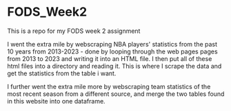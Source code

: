 # FODS_Week2

This is a repo for my FODS week 2 assignment <br> 

I went the extra mile by webscraping NBA players' statistics from the past 10 years from 2013-2023 - done by looping through the web pages pages from 2013 to 2023 and writing it into an HTML file. I then put all of these html files into a directory and reading it. This is where I scrape the data and get the statistics from the table i want. <bt> <br>

I further went the extra mile more by webscraping team statistics of the most recent season from a different source, and merge the two tables found in this website into one dataframe.
